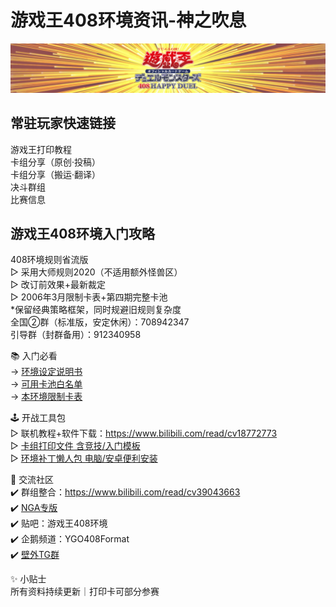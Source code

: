 # 游戏王408环境资讯-神之吹息

<center>
<img src = "./index_img/B站空间背景3.jpg">
</center>

## 常驻玩家快速链接
游戏王打印教程  
卡组分享（原创·投稿）  
卡组分享（搬运·翻译）  
决斗群组  
比赛信息  

## 游戏王408环境入门攻略
408环境规则省流版  
▷ 采用大师规则2020（不适用额外怪兽区）  
▷ 改订前效果+最新裁定  
▷ 2006年3月限制卡表+第四期完整卡池  
*保留经典策略框架，同时规避旧规则复杂度  
全国②群（标准版，安定休闲）：708942347  
引导群（封群备用）：912340958  

📚 入门必看  
→ [环境设定说明书](https://masteryuten.github.io/ygo408/Articles/Notices/Intro.html)    
→ [可用卡池白名单](https://masteryuten.github.io/ygo408/Articles/Cardpool%20Banlist/Cardpool.html)  
→ [本环境限制卡表](https://masteryuten.github.io/ygo408/Articles/Cardpool%20Banlist/BanList.html)    

🕹 开战工具包  
▷ 联机教程+软件下载：https://www.bilibili.com/read/cv18772773  
▷ [卡组打印文件 含竞技/入门模板](https://pan.baidu.com/s/YLqfZ3qCuIaU5aTDeR7VRQ?pwd=1919)  
▷ [环境补丁懒人包 电脑/安卓便利安装]([：](https://pan.baidu.com/s/14vqrqXSJfsh7dVdnW2535w?pwd=1919))  

💬 交流社区  
✔️ 群组整合：https://www.bilibili.com/read/cv39043663  
✔️ [NGA专版](https://bbs.nga.cn/thread.php?stid=32438497)  
✔️ 贴吧：游戏王408环境  
✔️ 企鹅频道：YGO408Format  
✔️ [壁外TG群](https://t.me/ygo408)  

✨ 小贴士  
所有资料持续更新｜打印卡可部分参赛